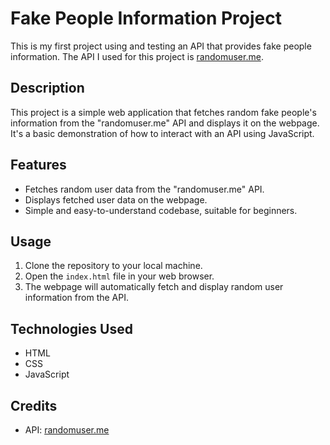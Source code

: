 # Fake People Information Project

This is my first project using and testing an API that provides fake people information. The API I used for this project is [randomuser.me](https://randomuser.me).

## Description

This project is a simple web application that fetches random fake people's information from the "randomuser.me" API and displays it on the webpage. It's a basic demonstration of how to interact with an API using JavaScript.

## Features

- Fetches random user data from the "randomuser.me" API.
- Displays fetched user data on the webpage.
- Simple and easy-to-understand codebase, suitable for beginners.

## Usage

1. Clone the repository to your local machine.
2. Open the `index.html` file in your web browser.
3. The webpage will automatically fetch and display random user information from the API.

## Technologies Used

- HTML
- CSS
- JavaScript

## Credits

- API: [randomuser.me](https://randomuser.me/api)


